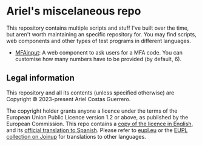 # Ariel's miscelaneous repo

This repository contains multiple scripts and stuff I've built over the time, but aren't worth maintaining an specific repository for. You may find scripts, web components and other types of test programs in different languages.

- [MFAinput](/ac-mfainput/README.md): A web component to ask users for a MFA code. You can customise how many numbers have to be provided (by default, 6).

## Legal information

This repository and all its contents (unless specified otherwise) are Copyright © 2023-present Ariel Costas Guerrero.

The copyright holder grants anyone a licence under the terms of the European Union Public Licence version 1.2 or above, as published by the European Commission. This repo contains a [copy of the licence in English](LICENCE.txt), and its [official translation to Spanish](LICENCE-ES.txt). Please refer to [eupl.eu](https://eupl.eu) or the [EUPL collection on Joinup](https://joinup.ec.europa.eu/collection/eupl/eupl-text-eupl-12) for translations to other languages.